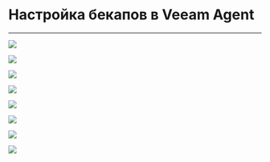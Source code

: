 # Настройка бекапов в Veeam Agent

----------

![](https://st1t.ru/wp-content/uploads/2023/04/veeam_agent_configure_backup_1.png)

![](https://st1t.ru/wp-content/uploads/2023/04/veeam_agent_configure_backup_2.png)

![](https://st1t.ru/wp-content/uploads/2023/04/veeam_agent_configure_backup_3.png)

![](https://st1t.ru/wp-content/uploads/2023/04/veeam_agent_configure_backup_4.png)

![](https://st1t.ru/wp-content/uploads/2023/04/veeam_agent_configure_backup_6.png)

![](https://st1t.ru/wp-content/uploads/2023/04/veeam_agent_configure_backup_7.png)

![](https://st1t.ru/wp-content/uploads/2023/04/veeam_agent_configure_backup_5.png)

![](https://st1t.ru/wp-content/uploads/2023/04/veeam_agent_configure_backup_8.png)
